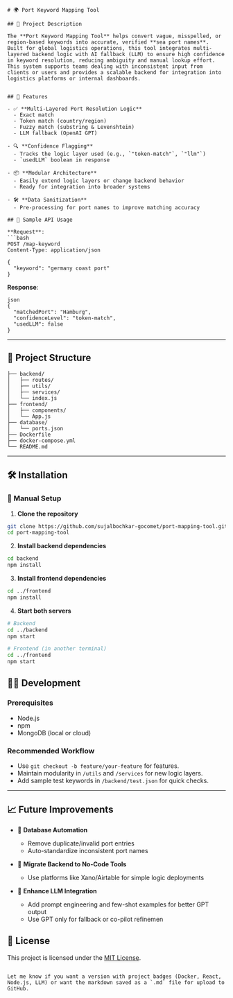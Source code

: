 ```
# 🌍 Port Keyword Mapping Tool

## 📌 Project Description

The **Port Keyword Mapping Tool** helps convert vague, misspelled, or region-based keywords into accurate, verified **sea port names**. Built for global logistics operations, this tool integrates multi-layered backend logic with AI fallback (LLM) to ensure high confidence in keyword resolution, reducing ambiguity and manual lookup effort.
This system supports teams dealing with inconsistent input from clients or users and provides a scalable backend for integration into logistics platforms or internal dashboards.


## 🚀 Features

- ✅ **Multi-Layered Port Resolution Logic**
  - Exact match
  - Token match (country/region)
  - Fuzzy match (substring & Levenshtein)
  - LLM fallback (OpenAI GPT)

- 🔍 **Confidence Flagging**
  - Tracks the logic layer used (e.g., `"token-match"`, `"llm"`)
  - `usedLLM` boolean in response

- 📦 **Modular Architecture**
  - Easily extend logic layers or change backend behavior
  - Ready for integration into broader systems

- 🛠️ **Data Sanitization**
  - Pre-processing for port names to improve matching accuracy

## 🧪 Sample API Usage

**Request**:
```bash
POST /map-keyword
Content-Type: application/json

{
  "keyword": "germany coast port"
}
```

**Response**:
```
json
{
  "matchedPort": "Hamburg",
  "confidenceLevel": "token-match",
  "usedLLM": false
}
```

---

## 📂 Project Structure

```
├── backend/
│   ├── routes/
│   ├── utils/
│   ├── services/
│   └── index.js
├── frontend/
│   ├── components/
│   └── App.js
├── database/
│   └── ports.json
├── Dockerfile
├── docker-compose.yml
└── README.md
```

---

## 🛠 Installation

### 🔧 Manual Setup

1. **Clone the repository**
```bash
git clone https://github.com/sujalbochkar-gocomet/port-mapping-tool.git
cd port-mapping-tool
```

2. **Install backend dependencies**
```bash
cd backend
npm install
```

3. **Install frontend dependencies**
```bash
cd ../frontend
npm install
```

4. **Start both servers**
```bash
# Backend
cd ../backend
npm start

# Frontend (in another terminal)
cd ../frontend
npm start
```

## 👨‍💻 Development

### Prerequisites
- Node.js
- npm
- MongoDB (local or cloud)

### Recommended Workflow

- Use `git checkout -b feature/your-feature` for features.
- Maintain modularity in `/utils` and `/services` for new logic layers.
- Add sample test keywords in `/backend/test.json` for quick checks.

---

## 📈 Future Improvements

- 🧹 **Database Automation**
  - Remove duplicate/invalid port entries
  - Auto-standardize inconsistent port names

- 🧱 **Migrate Backend to No-Code Tools**
  - Use platforms like Xano/Airtable for simple logic deployments

- 🧠 **Enhance LLM Integration**
  - Add prompt engineering and few-shot examples for better GPT output
  - Use GPT only for fallback or co-pilot refinemen

## 🧾 License

This project is licensed under the [MIT License](LICENSE).

```

Let me know if you want a version with project badges (Docker, React, Node.js, LLM) or want the markdown saved as a `.md` file for upload to GitHub.
